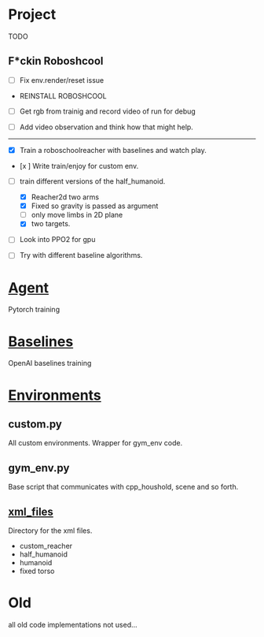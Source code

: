 Project
==========

TODO 

F*ckin Roboshcool
-----------------
* [ ] Fix env.render/reset issue
* REINSTALL ROBOSHCOOL
* [ ] Get rgb from trainig and record video of run for debug
* [ ] Add video observation and think how that might help.


-------------------
* [x] Train a roboschoolreacher with baselines and watch play.
* [x ] Write train/enjoy for custom env.
* [ ] train different versions of the half_humanoid.
	* [x] Reacher2d two arms
	* [x] Fixed so gravity is passed as argument
	* [ ] only move limbs in 2D plane
	* [x] two targets.

* [ ] Look into PPO2 for gpu
* [ ] Try with different baseline algorithms.


# [Agent](Agent/)
Pytorch training

# [Baselines](Baselines/)
OpenAI baselines training

# [Environments](environments/)

##  custom.py

All custom environments. Wrapper for gym_env code.

##  gym_env.py

Base script that communicates with cpp_houshold, scene and so forth.

## [xml_files](environments/xml_files)
Directory for the xml files.

* custom_reacher
* half_humanoid
* humanoid
* fixed torso



# Old
all old code implementations not used...
